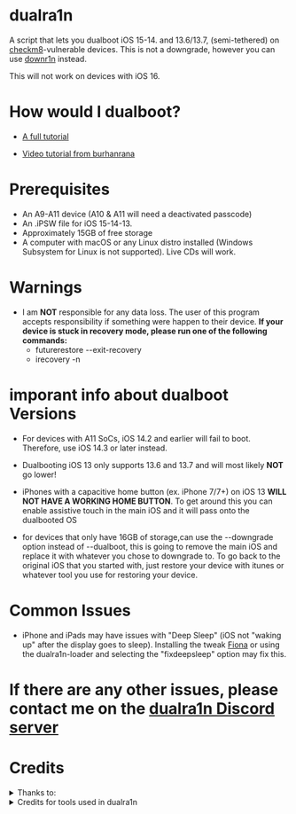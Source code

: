 # dualra1n

A script that lets you dualboot iOS 15-14. and 13.6/13.7, (semi-tethered) on [checkm8](https://www.theiphonewiki.com/wiki/Checkm8_Exploit)-vulnerable devices. This is not a downgrade, however you can use [downr1n](https://github.com/edwin170/downr1n) instead.

This will not work on devices with iOS 16.

# How would I dualboot?

- [A full tutorial](https://github.com/dualra1n/dualra1n/blob/main/tutorial.md)

- [Video tutorial from burhanrana](https://www.youtube.com/watch?v=4iCZv7Ox5AA)

# Prerequisites
- An A9-A11 device (A10 & A11 will need a deactivated passcode)
- An .iPSW file for iOS 15-14-13.
- Approximately 15GB of free storage
- A computer with macOS or any Linux distro installed (Windows Subsystem for Linux is not supported). Live CDs will work.

# Warnings
- I am **NOT** responsible for any data loss. The user of this program accepts responsibility if something were happen to their device.
 **If your device is stuck in recovery mode, please run one of the following commands:**
   - futurerestore --exit-recovery
   - irecovery -n

# imporant info about dualboot Versions

- For devices with A11 SoCs, iOS 14.2 and earlier will fail to boot. Therefore, use iOS 14.3 or later instead.

- Dualbooting iOS 13 only supports 13.6 and 13.7 and will most likely **NOT** go lower!
- iPhones with a capacitive home button (ex. iPhone 7/7+) on iOS 13 **WILL NOT HAVE A WORKING HOME BUTTON**. To get around this you can enable assistive touch in the main iOS and it will pass onto the dualbooted OS

- for devices that only have 16GB of storage,can use the --downgrade option instead of --dualboot, this is going to remove the main iOS and replace it with whatever you chose to downgrade to. To go back to the original iOS that you started with, just restore your device with itunes or whatever tool you use for restoring your device. 

# Common Issues

- iPhone and iPads may have issues with "Deep Sleep" (iOS not "waking up" after the display goes to sleep). Installing the tweak [Fiona](https://www.ios-repo-updates.com/repository/julioverne-s-repo/package/com.julioverne.fiona/) or using the dualra1n-loader and selecting the "fixdeepsleep" option may fix this. 


# If there are any other issues, please contact me on the [dualra1n Discord server](https://discord.gg/Gjs2P7FBuk)

# Credits

<details><summary>Thanks to:</summary>
<p>

- [Edwin](https://github.com/edwin170) owner :)
- [Uckermark](https://github.com/Uckermark/dualra1n-loader) thank you so much for the amazing dualra1n loader app to jailbreak it.
- Edward, my brother, for giving me a Hackintosh to test this on
- [sasa](https://github.com/sasa8810) thank for improve the dfu timing on macos
- [Fatih](https://github.com/swayea) for helping with the readme, testing linux support and being a very good person.
- [plooshi](https://github.com/plooshi) thank you so much for help to fix the home button issue.
- [azaz0322](https://github.com/m00nl1ghts) thank you so much for the repo in the dualra1n.loader.
- [Huy Nguyen](https://github.com/34306), [DarwinUang](https://github.com/DarwinUang), [KlutzyT](https://github.com/klutzyT), and [aditya11110](https://github.com/aditya11110) for helping with the readme
</details>
<details><summary>Credits for tools used in dualra1n</summary>

- [Dualboot guide](https://dualbootfun.github.io/) for the guide
- [palera1n](https://github.com/palera1n) for some of the code
- [opa334](https://github.com/opa334/TrollStore) for the amazing app TrollStore
- [Nathan](https://github.com/verygenericname) for the ramdisk
- [Amy](https://github.com/elihwyma) for [Pogo](https://github.com/elihwyma/Pogo) app
- [Mineek](https://github.com/mineek) thank you for the Kernel15patcher which is a kpf modified to use with bootx.
- [checkra1n](https://github.com/checkra1n) for the base of the kpf
- [m1sta](https://github.com/m1stadev) for [pyimg4](https://github.com/m1stadev/PyIMG4)
- [tihmstar](https://github.com/tihmstar) for [pzb](https://github.com/tihmstar/partialZipBrowser)/original [iBoot64Patcher](https://github.com/tihmstar/iBoot64Patcher)/original [liboffsetfinder64](https://github.com/tihmstar/liboffsetfinder64)/[img4tool](https://github.com/tihmstar/img4tool)
- [xerub](https://github.com/xerub) for [img4lib](https://github.com/xerub/img4lib) and [restored_external](https://github.com/xerub/sshrd) in the ramdisk
- [libimobiledevice](https://github.com/libimobiledevice) for several tools used in this project (irecovery, ideviceenterrecovery etc), and [nikias](https://github.com/nikias) for keeping it up to date
- [Sam Bingner](https://github.com/sbingner) for [Substitute](https://github.com/sbingner/substitute)
- [CoolStar](https://github.com/coolstar) for [Libhooker](https://github.com/coolstar/libhooker) 
- [Taurine](https://github.com/Odyssey-Team/Taurine) for taurine jailbreak
- [Ralp0045](https://github.com/Ralph0045) for [dtree_patcher](https://github.com/Ralph0045/dtree_patcher) and [Kernel64Patcher](https://github.com/Ralph0045/Kernel64Patcher)
- [0x7ff](https://github.com/0x7ff/gaster) thank you so much for the gaster tool.
</details>
</p>
